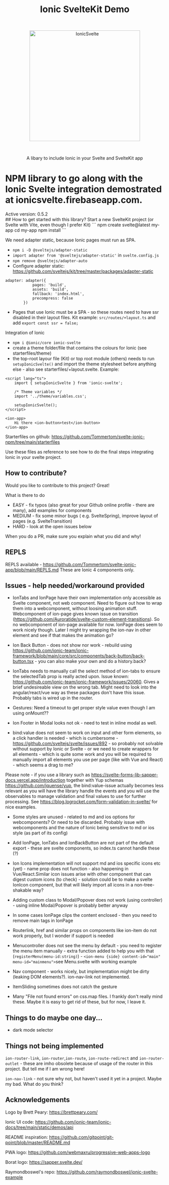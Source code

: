 
<h1 align="center"> Ionic SvelteKit Demo </h1> <br>
<p align="center">
  <a href="https://ionicsvelte.firebaseapp.com">
    <img alt="IonicSvelte" title="IonicSvelteKit" src="https://github.com/Tommertom/svelte-ionic-app/raw/main/static/assets/svelte-ionic-logo.png" width="350">
  </a>

</p>
<br>
<p align="center">
  A libary to include Ionic in your Svelte and SvelteKit app
</p>
<brt>

<h1>NPM library to go along with the Ionic Svelte integration demostrated at ionicsvelte.firebaseapp.com.</h1>
Active version: 0.5.2

<br>
## How to get started with this library?
Start a new SvelteKit project (or Svelte with Vite, even though I prefer Kit)
```
npm create svelte@latest my-app
cd my-app
npm install
```

We need adapter static, because Ionic pages must run as SPA.
- `npm i -D @sveltejs/adapter-static`
- `import adapter from '@sveltejs/adapter-static'` in `svelte.config.js`
- `npm remove @sveltejs/adapter-auto`
- Configure adapter static: https://github.com/sveltejs/kit/tree/master/packages/adapter-static
```
adapter: adapter({
			pages: 'build',
			assets: 'build',
			fallback: 'index.html',
			precompress: false
		})
```
- Pages that use Ionic must be a SPA - so these routes need to have ssr disabled in their layout files. Kit example: `src/routes/+layout.ts` and add `export const ssr = false;`

Integration of Ionic 
- `npm i @ionic/core ionic-svelte`
- create a theme folder/file that contains the colours for Ionic (see starterfiles/theme)
- the top-root layour file (Kit) or top root module (others) needs to run `setupIonicSvelte()` and import the theme stylesheet before anything else - also see starterfiles/+layout.svelte. Example:

```
<script lang="ts">
	import { setupIonicSvelte } from 'ionic-svelte';

	/* Theme variables */
	import '../theme/variables.css';

	setupIonicSvelte();
</script>

<ion-app>
	Hi there <ion-button>test</ion-button>
</ion-app>

```

Starterfiles on github: https://github.com/Tommertom/svelte-ionic-npm/tree/main/starterfiles

Use these files as reference to see how to do the final steps integrating Ionic in your svelte project.

## How to contribute?
Would you like to contribute to this project? Great!

What is there to do
- EASY - fix typos (also great for your Github online profile - there are many), add examples for components
- MEDIUM - fix some minor bugs ( e.g. SvelteSpring), improve layout of pages (e.g. SvelteTransition) 
- HARD - look at the open issues below

When you do a PR, make sure you explain what you did and why!

## REPLS
REPLS available - https://github.com/Tommertom/svelte-ionic-app/blob/main/REPLS.md
These are Ionic 4 components only.

## Issues - help needed/workaround provided
- IonTabs and IonPage have their own implementation only accessible as Svelte component, not web component. Need to figure out how to wrap them into a webcomponent, without loosing animation stuff. Webcomponent of ion-page gives known issue on transition (https://github.com/Auroratide/svelte-custom-element-transitions). So no webcomponent of ion-page available for now. IonPage does seem to work nicely though. Later I might try wrapping the ion-nav in other element and see if that makes the animation go?

- Ion Back Button - does not show nor work - rebuild using https://github.com/ionic-team/ionic-framework/blob/main/core/src/components/back-button/back-button.tsx - you can also make your own and do a history.back?

- IonTabs needs to manually call the select method of ion-tabs to ensure the selectedTab prop is really acted upon. Issue known: https://github.com/ionic-team/ionic-framework/issues/20060. Gives a brief undesireable view on the wrong tab. Might need to look into the angular/react/vue way as these packages don't have this issue. Probably tabs is wired up in the router. 

- Gestures: Need a timeout to get proper style value even though I am using onMount?? 

- Ion Footer in Modal looks not ok - need to test in inline modal as well. 

- bind:value does not seem to work on input and other form elements, so a click handler is needed - which is cumbersome - https://github.com/sveltejs/svelte/issues/892 - so probably not solvable without support by Ionic or Svelte - or we need to create wrappers for all elements - which is quite some work and you will be required to manually import all elements you use per page (like with Vue and React) - which seems a drag to me?

Please note - if you use a library such as https://svelte-forms-lib-sapper-docs.vercel.app/introduction together with Yup schemas https://github.com/jquense/yup, the bind:value-issue actually becomes less relevant as you will have the library handle the events and you will use the observables to manage validation and final values to use for further processing. See https://blog.logrocket.com/form-validation-in-svelte/ for nice examples.

- Some styles are unused - related to md and ios options for webcomponents? Or need to be discarded. Probably issue with webcomponents and the nature of Ionic being sensitive to md or ios style (as part of its config)

- Add IonPage, IonTabs and IonBackButton are not part of the default export - these are svelte components, so index.ts cannot handle these (?) 

- Ion Icons implementation will not support md and ios specific icons etc (yet) - name prop does not function - also happening in Vue/React.Similar icon issues arise with other component that can digest custom icons (to check) - solution could be to make a svelte IonIcon component, but that will likely import all icons in a non-tree-shakable way?

- Adding custom class to Modal/Popover does not work (using controller) - using inline Modal/Popover is probably better anyway

- In some cases IonPage clips the content enclosed - then you need to remove main tags in IonPage

- Routerlink, href and similar props on components like ion-item do not work properly, but I wonder if support is needed

- Menucontroller does not see the menu by default - you need to register the menu item manually - extra function added to help you with that (`registerMenu(menu-id:string)`) - `<ion-menu {side} content-id="main" menu-id="mainmenu">`see Menu.svelte with working example

- Nav component - works nicely, but implementation might be dirty (leaking DOM elements?). ion-nav-link not implemented.

- ItemSliding sometimes does not catch the gesture

- Many "File not found errors" on css.map files. I frankly don't really mind these. Maybe it is easy to get rid of these, but for now, I leave it.

## Things to do maybe one day...
- dark mode selector

## Things not being implemented
`ion-router-link`, `ion-router`,`ion-route`, `ion-route-redirect` and `ion-router-outlet` - these are imho obsolete because of usage of the router in this project. But tell me if I am wrong here!

`ion-nav-link` - not sure why not, but haven't used it yet in a project. Maybe my bad. What do you think?

## Acknowledgements
Logo by Brett Peary: https://brettpeary.com/

Ionic UI code: https://github.com/ionic-team/ionic-docs/tree/main/static/demos/api

README inspiration: https://github.com/gitpoint/git-point/blob/master/README.md

PWA logo: https://github.com/webmaxru/progressive-web-apps-logo

Borat logo: https://sapper.svelte.dev/

Raymondboswel's repo: https://github.com/raymondboswel/ionic-svelte-example

